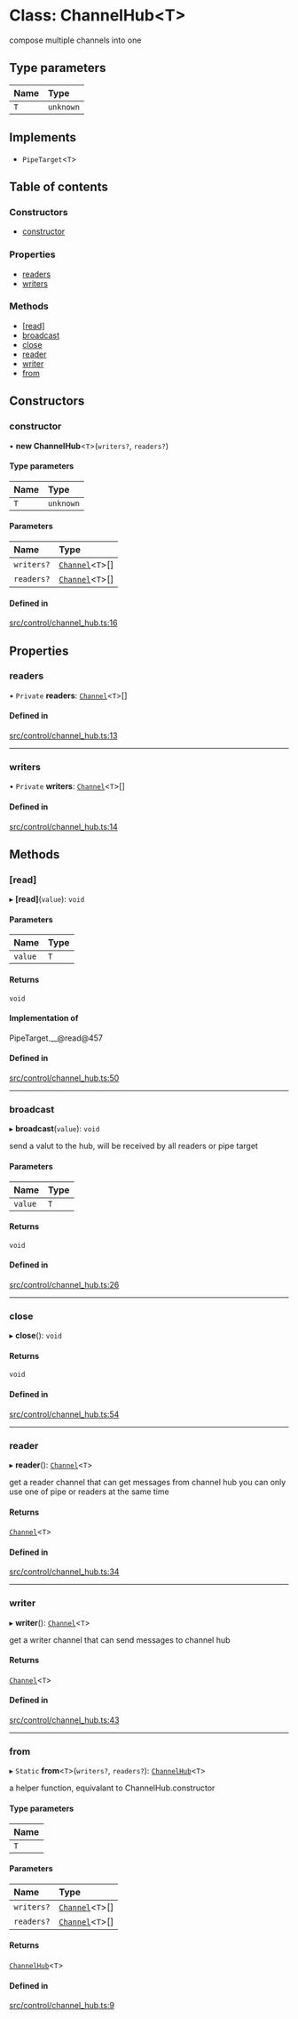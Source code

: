 # Class: ChannelHub<T\>

compose multiple channels into one

## Type parameters

| Name | Type |
| :------ | :------ |
| `T` | `unknown` |

## Implements

- `PipeTarget`<`T`\>

## Table of contents

### Constructors

- [constructor](../wiki/ChannelHub#constructor)

### Properties

- [readers](../wiki/ChannelHub#readers)
- [writers](../wiki/ChannelHub#writers)

### Methods

- [[read]](../wiki/ChannelHub#%5Bread%5D)
- [broadcast](../wiki/ChannelHub#broadcast)
- [close](../wiki/ChannelHub#close)
- [reader](../wiki/ChannelHub#reader)
- [writer](../wiki/ChannelHub#writer)
- [from](../wiki/ChannelHub#from)

## Constructors

### constructor

• **new ChannelHub**<`T`\>(`writers?`, `readers?`)

#### Type parameters

| Name | Type |
| :------ | :------ |
| `T` | `unknown` |

#### Parameters

| Name | Type |
| :------ | :------ |
| `writers?` | [`Channel`](../wiki/Channel)<`T`\>[] |
| `readers?` | [`Channel`](../wiki/Channel)<`T`\>[] |

#### Defined in

[src/control/channel_hub.ts:16](https://github.com/Semesse/flowp/blob/242138c/src/control/channel_hub.ts#L16)

## Properties

### readers

• `Private` **readers**: [`Channel`](../wiki/Channel)<`T`\>[]

#### Defined in

[src/control/channel_hub.ts:13](https://github.com/Semesse/flowp/blob/242138c/src/control/channel_hub.ts#L13)

___

### writers

• `Private` **writers**: [`Channel`](../wiki/Channel)<`T`\>[]

#### Defined in

[src/control/channel_hub.ts:14](https://github.com/Semesse/flowp/blob/242138c/src/control/channel_hub.ts#L14)

## Methods

### [read]

▸ **[read]**(`value`): `void`

#### Parameters

| Name | Type |
| :------ | :------ |
| `value` | `T` |

#### Returns

`void`

#### Implementation of

PipeTarget.\_\_@read@457

#### Defined in

[src/control/channel_hub.ts:50](https://github.com/Semesse/flowp/blob/242138c/src/control/channel_hub.ts#L50)

___

### broadcast

▸ **broadcast**(`value`): `void`

send a valut to the hub, will be received by all readers or pipe target

#### Parameters

| Name | Type |
| :------ | :------ |
| `value` | `T` |

#### Returns

`void`

#### Defined in

[src/control/channel_hub.ts:26](https://github.com/Semesse/flowp/blob/242138c/src/control/channel_hub.ts#L26)

___

### close

▸ **close**(): `void`

#### Returns

`void`

#### Defined in

[src/control/channel_hub.ts:54](https://github.com/Semesse/flowp/blob/242138c/src/control/channel_hub.ts#L54)

___

### reader

▸ **reader**(): [`Channel`](../wiki/Channel)<`T`\>

get a reader channel that can get messages from channel hub
you can only use one of pipe or readers at the same time

#### Returns

[`Channel`](../wiki/Channel)<`T`\>

#### Defined in

[src/control/channel_hub.ts:34](https://github.com/Semesse/flowp/blob/242138c/src/control/channel_hub.ts#L34)

___

### writer

▸ **writer**(): [`Channel`](../wiki/Channel)<`T`\>

get a writer channel that can send messages to channel hub

#### Returns

[`Channel`](../wiki/Channel)<`T`\>

#### Defined in

[src/control/channel_hub.ts:43](https://github.com/Semesse/flowp/blob/242138c/src/control/channel_hub.ts#L43)

___

### from

▸ `Static` **from**<`T`\>(`writers?`, `readers?`): [`ChannelHub`](../wiki/ChannelHub)<`T`\>

a helper function, equivalant to ChannelHub.constructor

#### Type parameters

| Name |
| :------ |
| `T` |

#### Parameters

| Name | Type |
| :------ | :------ |
| `writers?` | [`Channel`](../wiki/Channel)<`T`\>[] |
| `readers?` | [`Channel`](../wiki/Channel)<`T`\>[] |

#### Returns

[`ChannelHub`](../wiki/ChannelHub)<`T`\>

#### Defined in

[src/control/channel_hub.ts:9](https://github.com/Semesse/flowp/blob/242138c/src/control/channel_hub.ts#L9)
